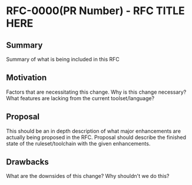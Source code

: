 

# RFC-0000(PR Number) - RFC TITLE HERE

## Summary
Summary of what is being included in this RFC



## Motivation
Factors that are necessitating this change. Why is this change necessary? What features are lacking from the current toolset/language?

## Proposal

This should be an in depth description of what major enhancements are actually being proposed in the RFC. Proposal should describe the finished state of the ruleset/toolchain with the given enhancements.

## Drawbacks

What are the downsides of this change? Why shouldn't we do this? 




